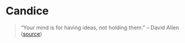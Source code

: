 # Candice

> “Your mind is for having ideas, not holding them.” – David Allen ([source](https://dansilvestre.com/productivity-quotes))

